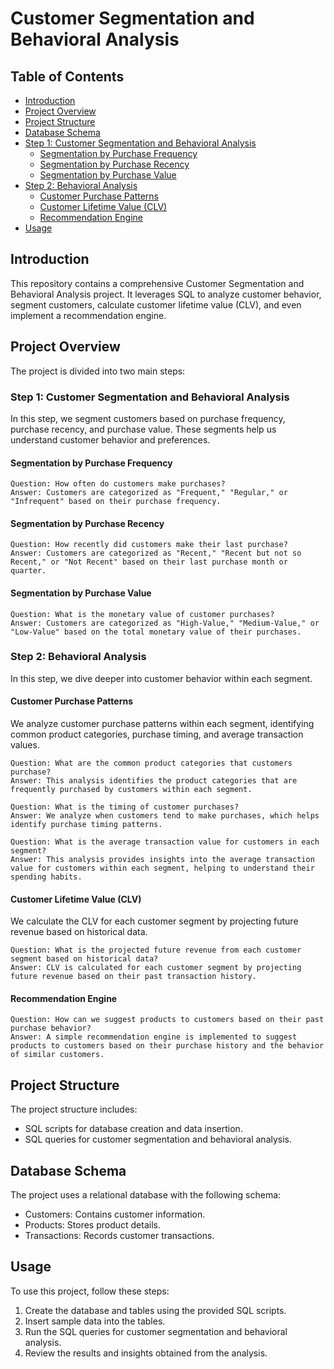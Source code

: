 # Customer Segmentation and Behavioral Analysis

## Table of Contents

- [Introduction](#introduction)
- [Project Overview](#project-overview)
- [Project Structure](#project-structure)
- [Database Schema](#database-schema)
- [Step 1: Customer Segmentation and Behavioral Analysis](#step-1-customer-segmentation-and-behavioral-analysis)
  - [Segmentation by Purchase Frequency](#segmentation-by-purchase-frequency)
  - [Segmentation by Purchase Recency](#segmentation-by-purchase-recency)
  - [Segmentation by Purchase Value](#segmentation-by-purchase-value)
- [Step 2: Behavioral Analysis](#step-2-behavioral-analysis)
  - [Customer Purchase Patterns](#customer-purchase-patterns)
  - [Customer Lifetime Value (CLV)](#customer-lifetime-value-clv)
  - [Recommendation Engine](#recommendation-engine)
- [Usage](#usage)


## Introduction

This repository contains a comprehensive Customer Segmentation and Behavioral Analysis project. It leverages SQL to analyze customer behavior, segment customers, calculate customer lifetime value (CLV), and even implement a recommendation engine.

## Project Overview

The project is divided into two main steps:

### Step 1: Customer Segmentation and Behavioral Analysis

In this step, we segment customers based on purchase frequency, purchase recency, and purchase value. These segments help us understand customer behavior and preferences.

#### Segmentation by Purchase Frequency

    Question: How often do customers make purchases?
    Answer: Customers are categorized as "Frequent," "Regular," or "Infrequent" based on their purchase frequency.

#### Segmentation by Purchase Recency

    Question: How recently did customers make their last purchase?
    Answer: Customers are categorized as "Recent," "Recent but not so Recent," or "Not Recent" based on their last purchase month or quarter.

#### Segmentation by Purchase Value

    Question: What is the monetary value of customer purchases?
    Answer: Customers are categorized as "High-Value," "Medium-Value," or "Low-Value" based on the total monetary value of their purchases.

### Step 2: Behavioral Analysis

In this step, we dive deeper into customer behavior within each segment.

#### Customer Purchase Patterns

We analyze customer purchase patterns within each segment, identifying common product categories, purchase timing, and average transaction values.

    Question: What are the common product categories that customers purchase?
    Answer: This analysis identifies the product categories that are frequently purchased by customers within each segment.

    Question: What is the timing of customer purchases?
    Answer: We analyze when customers tend to make purchases, which helps identify purchase timing patterns.

    Question: What is the average transaction value for customers in each segment?
    Answer: This analysis provides insights into the average transaction value for customers within each segment, helping to understand their spending habits.

#### Customer Lifetime Value (CLV)

We calculate the CLV for each customer segment by projecting future revenue based on historical data.
    
    Question: What is the projected future revenue from each customer segment based on historical data?
    Answer: CLV is calculated for each customer segment by projecting future revenue based on their past transaction history.

#### Recommendation Engine

    Question: How can we suggest products to customers based on their past purchase behavior?
    Answer: A simple recommendation engine is implemented to suggest products to customers based on their purchase history and the behavior of similar customers.

## Project Structure

The project structure includes:

- SQL scripts for database creation and data insertion.
- SQL queries for customer segmentation and behavioral analysis.

## Database Schema

The project uses a relational database with the following schema:

- Customers: Contains customer information.
- Products: Stores product details.
- Transactions: Records customer transactions.

## Usage

To use this project, follow these steps:

1. Create the database and tables using the provided SQL scripts.
2. Insert sample data into the tables.
3. Run the SQL queries for customer segmentation and behavioral analysis.
4. Review the results and insights obtained from the analysis.
